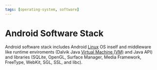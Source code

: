 ```yaml
---
tags: [operating-system, software]
---
```


# Android Software Stack

Android software stack includes Android [Linux](202204081225.md) OS inself and
middleware like runtime enviroments (Dalvik Java [Virtual Machine (VM)](202204071131.md)
and Java API) and libraries (SQLite, OpenGL, Surface Manager, Media Framework,
FreeType, WebKit, SGL, SSL, and libc).
